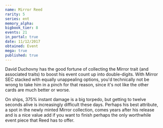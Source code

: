 ```yaml
---
name: Mirror Reed
rarity: 5
series: ent
memory_alpha:
bigbook_tier: 8
events: 21
in_portal: true
date: 11/12/2017
obtained: Event
mega: true
published: true
---
```


David Duchovny has the good fortune of collecting the Mirror trait (and associated traits) to boost his event count up into double-digits. With Mirror SEC stacked with equally unappealing options, you'd technically not be wrong to take him in a pinch for that reason, since it's not like the other cards are much better or worse.

On ships, 375% instant damage is a big torpedo, but getting to twelve seconds alive is increasingly difficult these days. Perhaps his best attribute, a spot in the newly minted Mirror collection, comes years after his release and is a nice value add if you want to finish perhaps the only worthwhile event piece that Reed has to offer.
